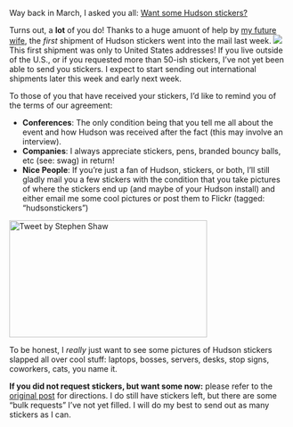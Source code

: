 Way back in March, I asked you all: [Want some Hudson stickers?](http://www.hudson-labs.org/content/want-some-hudson-stickers)

Turns out, a **lot** of you do! Thanks to a huge amuont of help by [my future wife](http://agentdero.cachefly.net/erinandtylerswedding.com/images/gallery/mq/img-9.jpg), the _first_ shipment of Hudson stickers went into the mail last week. ![](http://farm3.static.flickr.com/2743/4425921960_a056d816f1_m.jpg) This first shipment was only to United States addresses! If you live outside of the U.S., or if you requested more than 50-ish stickers, I’ve not yet been able to send you stickers. I expect to start sending out international shipments later this week and early next week.

To those of you that have received your stickers, I’d like to remind you of the terms of our agreement:

- **Conferences**: The only condition being that you tell me all about the event and how Hudson was received after the fact (this may involve an interview).
- **Companies**: I always appreciate stickers, pens, branded bouncy balls, etc (see: swag) in return!
- **Nice People**: If you’re just a fan of Hudson, stickers, or both, I’ll still gladly mail you a few stickers with the condition that you take pictures of where the stickers end up (and maybe of your Hudson install) and either email me some cool pictures or post them to Flickr (tagged: “hudsonstickers”)

<a href="http://twitter.com/decriptor/status/16737013469" id="aptureLink_YCzhbwFB5t"><img src="http://placeholder.apture.com/ph/355x210_TwitterArticle/" title="Tweet by Stephen Shaw" width="355" height="210" /></a>

To be honest, I _really_ just want to see some pictures of Hudson stickers slapped all over cool stuff: laptops, bosses, servers, desks, stop signs, coworkers, cats, you name it.

**If you did not request stickers, but want some now:** please refer to the [original post](http://www.hudson-labs.org/content/want-some-hudson-stickers) for directions. I do still have stickers left, but there are some “bulk requests” I’ve not yet filled. I will do my best to send out as many stickers as I can.
